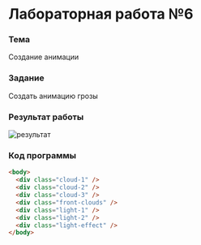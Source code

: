 # Лабораторная работа №6

### Тема

Создание анимации

### Задание

Создать анимацию грозы

### Результат работы

![результат](./images/thunder-strom.gif)

### Код программы

```html
<body>
  <div class="cloud-1" />
  <div class="cloud-2" />
  <div class="cloud-3" />
  <div class="front-clouds" />
  <div class="light-1" />
  <div class="light-2" />
  <div class="light-effect" />
</body>
```
